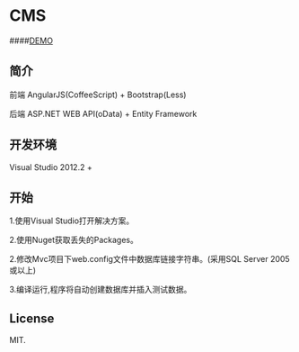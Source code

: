 CMS
===========

####<a href="http://www.woshinidezhu.com">DEMO</a>

## 简介
前端 AngularJS(CoffeeScript) + Bootstrap(Less)

后端 ASP.NET WEB API(oData) + Entity Framework

## 开发环境

Visual Studio 2012.2 +

## 开始

1.使用Visual Studio打开解决方案。

2.使用Nuget获取丢失的Packages。

2.修改Mvc项目下web.config文件中数据库链接字符串。(采用SQL Server 2005或以上)

3.编译运行,程序将自动创建数据库并插入测试数据。

## License

MIT.

